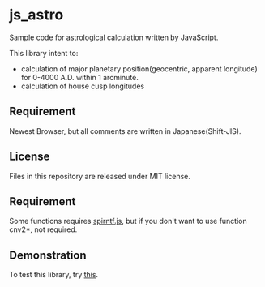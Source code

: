 # js_astro
Sample code for astrological calculation written by JavaScript.

This library intent to:

* calculation of major planetary position(geocentric, apparent longitude) for 0-4000 A.D. within 1 arcminute.
* calculation of house cusp longitudes

## Requirement
Newest Browser, but all comments are written in Japanese(Shift-JIS).

## License
Files in this repository are released under MIT license.

## Requirement
Some functions requires [spirntf.js](https://github.com/alexei/sprintf.js), but if you don't want to use function cnv2*, not required.

## Demonstration
To test this library, try [this](http://astsakai.halfmoon.jp/fortune/platest_js.html).
